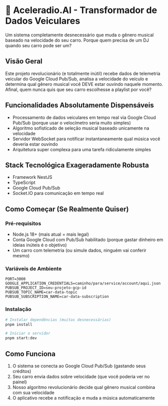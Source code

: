 # 🚗 Aceleradio.AI - Transformador de Dados Veiculares

Um sistema completamente desnecessário que muda o gênero musical baseado na velocidade do seu carro. Porque quem precisa de um DJ quando seu carro pode ser um?

## Visão Geral

Este projeto revolucionário (e totalmente inútil) recebe dados de telemetria veicular do Google Cloud Pub/Sub, analisa a velocidade do veículo e determina qual gênero musical você DEVE estar ouvindo naquele momento. Afinal, quem nunca quis que seu carro escolhesse a playlist por você?

## Funcionalidades Absolutamente Dispensáveis

- Processamento de dados veiculares em tempo real via Google Cloud Pub/Sub (porque usar o velocímetro seria muito simples)
- Algoritmo sofisticado de seleção musical baseado unicamente na velocidade
- Servidor WebSocket para notificar instantaneamente qual música você deveria estar ouvindo
- Arquitetura super complexa para uma tarefa ridiculamente simples

## Stack Tecnológica Exageradamente Robusta

- Framework NestJS
- TypeScript
- Google Cloud Pub/Sub
- Socket.IO para comunicação em tempo real

## Como Começar (Se Realmente Quiser)

### Pré-requisitos

- Node.js 18+ (mais atual = mais legal)
- Conta Google Cloud com Pub/Sub habilitado (porque gastar dinheiro em ideias inúteis é o objetivo)
- Um carro com telemetria (ou simule dados, ninguém vai conferir mesmo)

### Variáveis de Ambiente

```
PORT=3000
GOOGLE_APPLICATION_CREDENTIALS=caminho/para/service/account/aqui.json
PUBSUB_PROJECT_ID=seu-projeto-gcp-id
PUBSUB_TOPIC_NAME=car-data-topic
PUBSUB_SUBSCRIPTION_NAME=car-data-subscription
```

### Instalação

```bash
# Instalar dependências (muitas desnecessárias)
pnpm install

# Iniciar o servidor
pnpm start:dev
```

## Como Funciona

1. O sistema se conecta ao Google Cloud Pub/Sub (gastando seus créditos)
2. Seu carro envia dados sobre velocidade (que você poderia ver no painel)
3. Nosso algoritmo revolucionário decide qual gênero musical combina com sua velocidade
4. O aplicativo recebe a notificação e muda a música automaticamente
